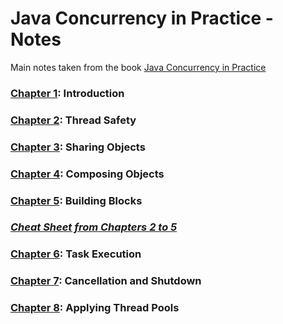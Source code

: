 # Java Concurrency in Practice - Notes

Main notes taken from the book [Java Concurrency in Practice ](https://jcip.net/)

### [Chapter 1](./Chapter1): Introduction

### [Chapter 2](./Chapter2): Thread Safety

### [Chapter 3](./Chapter3): Sharing Objects

### [Chapter 4](./Chapter4): Composing Objects

### [Chapter 5](./Chapter5): Building Blocks

### [_Cheat Sheet from Chapters 2 to 5_](./CheatSheetChapter2-5.md)

### [Chapter 6](./Chapter6): Task Execution

### [Chapter 7](./Chapter7): Cancellation and Shutdown

### [Chapter 8](./Chapter8): Applying Thread Pools
